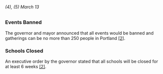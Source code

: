 ###### (4), (5) March 13

### Events Banned 
The governor and mayor announced that all events would be banned and gatherings can be no more than 250 people in Portland [[2]](https://www.seattlepi.com/coronavirus/article/washington-state-coronavirus-outbreak-timeline-15188450.php). 

### Schools Closed
An executive order by the governor stated that all schools will be closed for at least 6 weeks [[2]](https://www.seattlepi.com/coronavirus/article/washington-state-coronavirus-outbreak-timeline-15188450.php). 